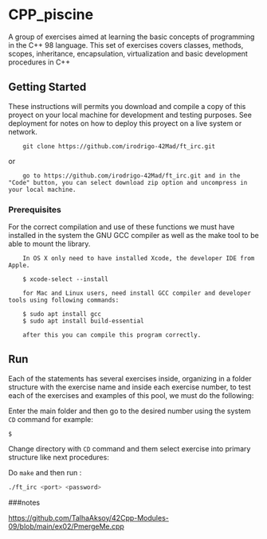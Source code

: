 # CPP_piscine

A group of exercises aimed at learning the basic concepts of programming in the C++ 98 language. This set of exercises covers classes, methods, scopes, inheritance, encapsulation, virtualization and basic development procedures in C++

## Getting Started

These instructions will permits you download and compile a copy of this proyect on your local machine for development and testing purposes. See deployment for notes on how to deploy this proyect on a live system or network.

```
	git clone https://github.com/irodrigo-42Mad/ft_irc.git
```
or

```
	go to https://github.com/irodrigo-42Mad/ft_irc.git and in the "Code" button, you can select download zip option and uncompress in your local machine.
```

### Prerequisites

For the correct compilation and use of these functions we must have installed in the system the GNU GCC compiler as well as the make tool to be able to mount the library.

```
	In OS X only need to have installed Xcode, the developer IDE from Apple. 
	
	$ xcode-select --install

	for Mac and Linux users, need install GCC compiler and developer tools using following commands:
	
	$ sudo apt install gcc
	$ sudo apt install build-essential

	after this you can compile this program correctly.

```



## Run
Each of the statements has several exercises inside, organizing in a folder structure with the exercise name and inside each exercise number, to test each of the exercises and examples of this pool, we must do the following:

Enter the main folder and then go to the desired number using the system `CD` command for example:
```
$

```



Change directory with `CD` command and them select exercise into primary structure like next procedures:


Do `make` and then run :

```bash
./ft_irc <port> <password>
```







###notes

https://github.com/TalhaAksoy/42Cpp-Modules-09/blob/main/ex02/PmergeMe.cpp
